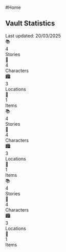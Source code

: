 #Home

<div class="home-stats-container">
            <h2>Vault Statistics</h2>
            <div class="home-stats-date">Last updated: 20/03/2025</div>
            <div class="home-stats-grid"><div class="home-stats-card">
            <div class="home-stats-icon">📚</div>
            <div class="home-stats-value">4</div>
            <div class="home-stats-label">Stories</div>
        </div><div class="home-stats-card">
            <div class="home-stats-icon">👤</div>
            <div class="home-stats-value">4</div>
            <div class="home-stats-label">Characters</div>
        </div><div class="home-stats-card">
            <div class="home-stats-icon">🏙️</div>
            <div class="home-stats-value">3</div>
            <div class="home-stats-label">Locations</div>
        </div><div class="home-stats-card">
            <div class="home-stats-icon">🧰</div>
            <div class="home-stats-value">1</div>
            <div class="home-stats-label">Items</div>
        </div></div></div>
            <div class="home-stats-grid"><div class="home-stats-card">
            <div class="home-stats-icon">📚</div>
            <div class="home-stats-value">4</div>
            <div class="home-stats-label">Stories</div>
        </div><div class="home-stats-card">
            <div class="home-stats-icon">👤</div>
            <div class="home-stats-value">4</div>
            <div class="home-stats-label">Characters</div>
        </div><div class="home-stats-card">
            <div class="home-stats-icon">🏙️</div>
            <div class="home-stats-value">3</div>
            <div class="home-stats-label">Locations</div>
        </div><div class="home-stats-card">
            <div class="home-stats-icon">🧰</div>
            <div class="home-stats-value">1</div>
            <div class="home-stats-label">Items</div>
        </div></div></div>
            <div class="home-stats-grid"><div class="home-stats-card">
            <div class="home-stats-icon">📚</div>
            <div class="home-stats-value">4</div>
            <div class="home-stats-label">Stories</div>
        </div><div class="home-stats-card">
            <div class="home-stats-icon">👤</div>
            <div class="home-stats-value">4</div>
            <div class="home-stats-label">Characters</div>
        </div><div class="home-stats-card">
            <div class="home-stats-icon">🏙️</div>
            <div class="home-stats-value">3</div>
            <div class="home-stats-label">Locations</div>
        </div><div class="home-stats-card">
            <div class="home-stats-icon">🧰</div>
            <div class="home-stats-value">1</div>
            <div class="home-stats-label">Items</div>
        </div></div></div>